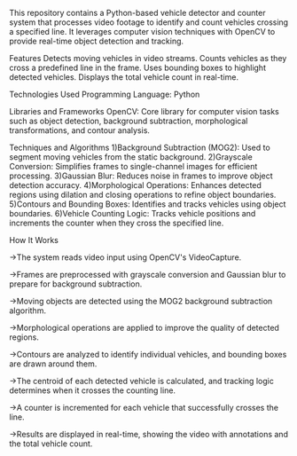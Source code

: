 This repository contains a Python-based vehicle detector and counter system that processes video footage to identify and count vehicles crossing a specified line. It leverages computer vision techniques with OpenCV to provide real-time object detection and tracking.

Features
Detects moving vehicles in video streams.
Counts vehicles as they cross a predefined line in the frame.
Uses bounding boxes to highlight detected vehicles.
Displays the total vehicle count in real-time.

Technologies Used
Programming Language: Python

Libraries and Frameworks
OpenCV: Core library for computer vision tasks such as object detection, background subtraction, morphological transformations, and contour analysis.

Techniques and Algorithms
1)Background Subtraction (MOG2): Used to segment moving vehicles from the static background.
2)Grayscale Conversion: Simplifies frames to single-channel images for efficient processing.
3)Gaussian Blur: Reduces noise in frames to improve object detection accuracy.
4)Morphological Operations: Enhances detected regions using dilation and closing operations to refine object boundaries.
5)Contours and Bounding Boxes: Identifies and tracks vehicles using object boundaries.
6)Vehicle Counting Logic: Tracks vehicle positions and increments the counter when they cross the specified line.

How It Works

->The system reads video input using OpenCV's VideoCapture.

->Frames are preprocessed with grayscale conversion and Gaussian blur to prepare for background subtraction.

->Moving objects are detected using the MOG2 background subtraction algorithm.

->Morphological operations are applied to improve the quality of detected regions.

->Contours are analyzed to identify individual vehicles, and bounding boxes are drawn around them.

->The centroid of each detected vehicle is calculated, and tracking logic determines when it crosses the counting line.

->A counter is incremented for each vehicle that successfully crosses the line.

->Results are displayed in real-time, showing the video with annotations and the total vehicle count.
